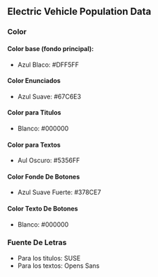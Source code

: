 ## Electric Vehicle Population Data

### Color
#### Color base (fondo principal):
- Azul Blaco: #DFF5FF
#### Color Enunciados
- Azul Suave: #67C6E3
#### Color para Titulos
- Blanco: #000000
#### Color para Textos
- Aul Oscuro: #5356FF
#### Color Fonde De Botones
- Azul Suave Fuerte: #378CE7
#### Color Texto De Botones
- Blanco: #000000
### Fuente De Letras
- Para los titulos: SUSE   
- Para los textos: Opens Sans



